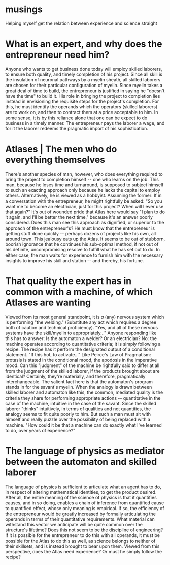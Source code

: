 # musings
Helping myself get the relation between experience and science straight

# What is an expert, and why does the entrepreneur need him?

Anyone who wants to get business done today will employ skilled laborers, to ensure both quality, and timely completion of his project. Since all skill is the insulation of neuronal pathways by a myelin sheath, all skilled laborers are chosen for their particular configuration of myelin. Since myelin takes a great deal of time to build, the entrepreneur is justified in saying he "doesn't have the time" to build it. His role in bringing the project to completion lies instead in envisioning the requisite steps for the project's completion. For this, he must identify the operands which the operators (skilled laborers) are to work on, and then to contract them at a price acceptable to him. In some sense, it is by this reliance alone that one can be expect to do business in a timely manner. The entrepreneur pays the laborer a wage, and for it the laborer redeems the pragmatic import of his sophistication.

# Atlases | The men who do everything themselves

There's another species of man, however, who does everything required to bring the project to completion himself -- one who learns on the job. This man, because he loses time and turnaround, is supposed to subject himself to such an exacting approach only because he lacks the capital to employ others. Alternatively, he is viewed as a hobbyist. Assuming the former: If in a conversation with the entrepreneur, he might rightfully be asked: "So you want me to become an electrician, just for this project? When will I ever use that again?" It's out of wounded pride that Atlas here would say "I plan to do it again, and I'll be better the next time," because it's an answer poorly considered. Does this man see this approach as dignified, or superior to the approach of the entrepreneur's? He must know that the entrepreneur is getting stuff done quickly -- perhaps dozens of projects like his own, all around town. This jealousy eats up the Atlas. It seems to be out of stubborn, boorish ignorance that he continues his sub-optimal method, if not out of his definite, uncompromising resolve to fulfill what he has set out to do. In either case, the man waits for experience to furnish him with the necessary insights to improve his skill and station -- and thereby, his fortune. 

# That quality the expert has in common with a machine, of which Atlases are wanting

Viewed from its most general standpoint, it is *a* (any) nervous system which is performing "the welding." (Substitute any act which requires a degree both of caution and technical proficiency). "Yes, and all of these nervous systems have the skill/myelin to appropriately..." Anyone responding like this has to answer: Is the automaton a welder? Or an electrician? No: the machine operates according to quantitative criteria; it is simply following a recipe. The recipe has it perform the designated output of a conditional statement. "If this hot, to activate..." Like Peirce's Law of Pragmatism: protasis is stated in the conditional mood, the apodosis in the imperative mood. Can this "judgment" of the machine be rightfully said to differ at all from the judgment of the skilled laborer, if the products brought about are identical? Certainly, they're materially, and therefore, pragmatically interchangeable. The salient fact here is that the automaton's program stands in for the savant's myelin. When the analogy is drawn between skilled laborer and automaton like this, the common, mediated quality is the criteria they share for performing appropriate actions -- quantitative in the case of the machine, intuitive in the case of the savant. Since the skilled laborer "thinks" intuitively, in terms of qualities and not quantities, the analogy seems to fit quite poorly to him. But such a man must sit with himself and really puzzle over the possibility of being replaced with a machine. "How could it be that a machine can do exactly what I've learned to do, over years of experience?"

# The language of physics as mediator between the automaton and skilled laborer

The language of physics is sufficient to articulate what an agent has to do, in respect of altering mathematical identities, to get the product desired. After all, the entire meaning of the science of physics is that it quantifies causes, and in so doing, enables a chain of inference from quantified cause to quantified effect, whose only meaning is empirical.
If so, the efficiency of the entrepreneur would be greatly increased by formally articulating the operands in terms of their quantitative requirements. What material can withstand this vector we anticipate will be quite common over the structure's lifetime? Does this not seem to be the discipline of engineering? If it is possible for the entrepreneur to do this with all operands, it must be possible for the Atlas to do this as well, as science belongs to neither of their skillsets, and is instead brought to bear upon them. Viewed from this perspective, does the Atlas need experience? Or must he simply follow the recipe?
